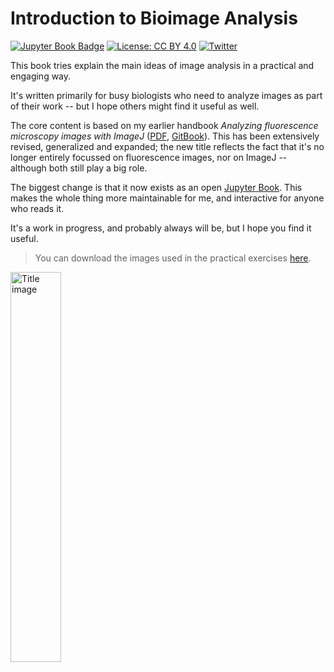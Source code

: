 # Introduction to Bioimage Analysis

[![Jupyter Book Badge](https://jupyterbook.org/badge.svg)](https://bioimagebook.github.io/)
[![License: CC BY 4.0](https://img.shields.io/badge/License-CC_BY_4.0-blue.svg)](https://creativecommons.org/licenses/by/4.0/)
[![Twitter](https://img.shields.io/twitter/follow/petebankhead?style=flat)](http://twitter.com/petebankhead)

This book tries explain the main ideas of image analysis in a practical and engaging way.

It's written primarily for busy biologists who need to analyze images as part of their work -- but I hope others might find it useful as well.

The core content is based on my earlier handbook *Analyzing fluorescence microscopy images with ImageJ* ([PDF](https://www.researchgate.net/publication/260261544_Analyzing_fluorescence_microscopy_images_with_ImageJ), [GitBook](http://petebankhead.gitbooks.io/imagej-intro/)).
This has been extensively revised, generalized and expanded; the new title reflects the fact that it's no longer entirely focussed on fluorescence images, nor on ImageJ -- although both still play a big role.

The biggest change is that it now exists as an open [Jupyter Book](http://jupyterbook.org).
This makes the whole thing more maintainable for me, and interactive for anyone who reads it.

It's a work in progress, and probably always will be, but I hope you find it useful.

> You can download the images used in the practical exercises [here](https://github.com/bioimage-book/practical-data/archive/refs/heads/main.zip).

<img src="./images/title_cells.jpg" alt="Title image" width="40%" align="center" />

